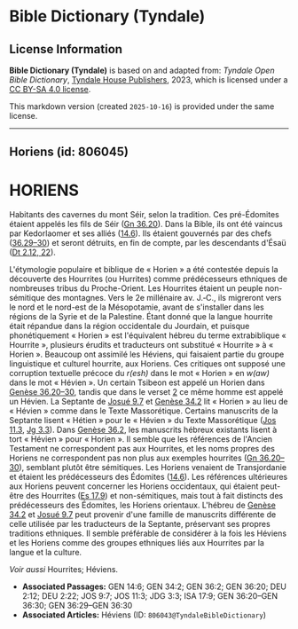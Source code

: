 # Bible Dictionary (Tyndale)

## License Information

**Bible Dictionary (Tyndale)** is based on and adapted from: _Tyndale Open Bible Dictionary_, [Tyndale House Publishers](https://tyndaleopenresources.com/), 2023, which is licensed under a [CC BY-SA 4.0 license](https://creativecommons.org/licenses/by-sa/4.0/legalcode.en).

This markdown version (created `2025-10-16`) is provided under the same license.



--------------------------------

## Horiens (id: 806045)

HORIENS
=======

Habitants des cavernes du mont Séir, selon la tradition. Ces pré\-Édomites étaient appelés les fils de Séir ([Gn 36\.20](https://ref.ly/Gen36:20)). Dans la Bible, ils ont été vaincus par Kedorlaomer et ses alliés ([14\.6](https://ref.ly/Gen14:6)). Ils étaient gouvernés par des chefs ([36\.29–30](https://ref.ly/Gen36:29-Gen36:30)) et seront détruits, en fin de compte, par les descendants d'Ésaü ([Dt 2\.12, 22](https://ref.ly/Deut2:12,Deut2:22)).

L'étymologie populaire et biblique de « Horien » a été contestée depuis la découverte des Hourrites (ou Hurrites) comme prédécesseurs ethniques de nombreuses tribus du Proche\-Orient. Les Hourrites étaient un peuple non\-sémitique des montagnes. Vers le 2e millénaire av. J.‑C., ils migreront vers le nord et le nord\-est de la Mésopotamie, avant de s'installer dans les régions de la Syrie et de la Palestine. Étant donné que la langue hourrite était répandue dans la région occidentale du Jourdain, et puisque phonétiquement « Horien » est l'équivalent hébreu du terme extrabiblique « Hourrite », plusieurs érudits et traducteurs ont substitué « Hourrite » à « Horien ». Beaucoup ont assimilé les Héviens, qui faisaient partie du groupe linguistique et culturel hourrite, aux Horiens. Ces critiques ont supposé une corruption textuelle précoce du *r(esh)* dans le mot « Ho*r*ien » en *w(aw)* dans le mot « Hé*v*ien ». Un certain Tsibeon est appelé un Horien dans [Genèse 36\.20–30](https://ref.ly/Gen36:20-Gen36:30), tandis que dans le verset [2](https://ref.ly/Gen36:2) ce même homme est appelé un Hévien. La Septante de [Josué 9\.7](https://ref.ly/Josh9:7) et [Genèse 34\.2](https://ref.ly/Gen34:2) lit « Horien » au lieu de « Hévien » comme dans le Texte Massorétique. Certains manuscrits de la Septante lisent « Hétien » pour le « Hévien » du Texte Massorétique ([Jos 11\.3](https://ref.ly/Josh11:3), [Jg 3\.3](https://ref.ly/Judg3:3)). Dans [Genèse 36\.2](https://ref.ly/Gen36:2), les manuscrits hébreux existants lisent à tort « Hévien » pour « Horien ». Il semble que les références de l'Ancien Testament ne correspondent pas aux Hourrites, et les noms propres des Horiens ne correspondent pas non plus aux exemples hourrites ([Gn 36\.20–30](https://ref.ly/Gen36:20-Gen36:30)), semblant plutôt être sémitiques. Les Horiens venaient de Transjordanie et étaient les prédécesseurs des Édomites ([14\.6](https://ref.ly/Gen14:6)). Les références ultérieures aux Horiens peuvent concerner les Horiens occidentaux, qui étaient peut\-être des Hourrites ([Es 17\.9](https://ref.ly/Isa17:9)) et non\-sémitiques, mais tout à fait distincts des prédécesseurs des Édomites, les Horiens orientaux. L'hébreu de [Genèse 34\.2](https://ref.ly/Gen34:2) et [Josué 9\.7](https://ref.ly/Josh9:7) peut provenir d'une famille de manuscrits différente de celle utilisée par les traducteurs de la Septante, préservant ses propres traditions ethniques. Il semble préférable de considérer à la fois les Héviens et les Horiens comme des groupes ethniques liés aux Hourrites par la langue et la culture.

*Voir aussi* Hourrites; Héviens.

* **Associated Passages:** GEN 14:6; GEN 34:2; GEN 36:2; GEN 36:20; DEU 2:12; DEU 2:22; JOS 9:7; JOS 11:3; JDG 3:3; ISA 17:9; GEN 36:20–GEN 36:30; GEN 36:29–GEN 36:30
* **Associated Articles:** Héviens (ID: `806043@TyndaleBibleDictionary`)

